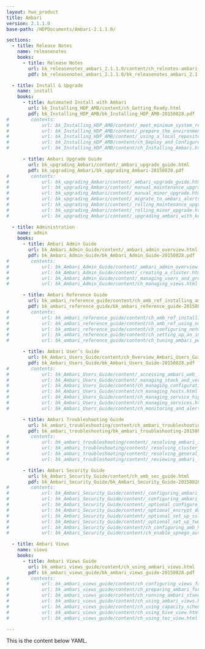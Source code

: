 ```yaml
---
layout: hwx_product
title: Ambari
version: 2.1.1.0
base-path: /HDPDocuments/Ambari-2.1.1.0/

sections:
  - title: Release Notes
    name: releasenotes
    books:
      - title: Release Notes
        url: bk_releasenotes_ambari_2.1.1.0/content/ch_relnotes-ambari-2.1.1.0.html
        pdf: bk_releasenotes_ambari_2.1.1.0/bk_releasenotes_ambari_2.1.1.0-20150828.pdf

  - title: Install & Upgrade
    name: install
    books:
      - title: Automated Install with Ambari
        url: bk_Installing_HDP_AMB/content/ch_Getting_Ready.html
        pdf: bk_Installing_HDP_AMB/bk_Installing_HDP_AMB-20150828.pdf
#        contents:
#            url: bk_Installing_HDP_AMB/content/_meet_minimum_system_requirements.html
#            url: bk_Installing_HDP_AMB/content/_prepare_the_environment.html
#            url: bk_Installing_HDP_AMB/content/_using_a_local_repository.html
#            url: bk_Installing_HDP_AMB/content/ch_Deploy_and_Configure_a_HDP_Cluster.html
#            url: bk_Installing_HDP_AMB/content/ch_Installing_Ambari.html

      - title: Ambari Upgrade Guide
        url: bk_upgrading_Ambari/content/_ambari_upgrade_guide.html
        pdf: bk_upgrading_Ambari/bk_upgrading_Ambari-20150828.pdf
#        contents:
#            url: bk_upgrading_Ambari/content/_ambari_upgrade_guide.html
#            url: bk_upgrading_Ambari/content/_manual_maintenance_upgrade.html
#            url: bk_upgrading_Ambari/content/_manual_minor_upgrade.html
#            url: bk_upgrading_Ambari/content/_migrate_to_ambari_alerts_and_metrics.html
#            url: bk_upgrading_Ambari/content/_rolling_maintenance_upgrade.html
#            url: bk_upgrading_Ambari/content/_rolling_minor_upgrade.html
#            url: bk_upgrading_Ambari/content/_upgrading_ambari_with_kerb_cluster.html

  - title: Administration
    name: admin
    books:
      - title: Ambari Admin Guide
        url: bk_Ambari_Admin_Guide/content/_ambari_admin_overview.html
        pdf: bk_Ambari_Admin_Guide/bk_Ambari_Admin_Guide-20150828.pdf
#        contents:
#            url: bk_Ambari_Admin_Guide/content/_ambari_admin_overview.html
#            url: bk_Ambari_Admin_Guide/content/_creating_a_cluster.html
#            url: bk_Ambari_Admin_Guide/content/_managing_users_and_groups.html
#            url: bk_Ambari_Admin_Guide/content/ch_managing_views.html

      - title: Ambari Reference Guide
        url: bk_ambari_reference_guide/content/ch_amb_ref_installing_ambari_agents_manually.html
        pdf: bk_ambari_reference_guide/bk_ambari_reference_guide-20150828.pdf
#        contents:
#            url: bk_ambari_reference_guide/content/ch_amb_ref_installing_ambari_agents_manually.html
#            url: bk_ambari_reference_guide/content/ch_amb_ref_using_non_default_databases.html
#            url: bk_ambari_reference_guide/content/ch_configuring_network_port_numbers.html
#            url: bk_ambari_reference_guide/content/ch_setting_up_an_internet_proxy_server_for_ambari.html
#            url: bk_ambari_reference_guide/content/ch_tuning_ambari_performance.html

      - title: Ambari User’s Guide
        url: bk_Ambari_Users_Guide/content/ch_Overview_Ambari_Users_Guide.html
        pdf: bk_Ambari_Users_Guide/bk_Ambari_Users_Guide-20150828.pdf
#        contents:
#            url: bk_Ambari_Users_Guide/content/_accessing_ambari_web_.html
#            url: bk_Ambari_Users_Guide/content/_managing_stack_and_versions.html
#            url: bk_Ambari_Users_Guide/content/ch_managing_configurations.html
#            url: bk_Ambari_Users_Guide/content/ch_managing_hosts.html
#            url: bk_Ambari_Users_Guide/content/ch_managing_service_high_availability.html
#            url: bk_Ambari_Users_Guide/content/ch_managing_services.html
#            url: bk_Ambari_Users_Guide/content/ch_monitoring_and_alerts.html

      - title: Ambari Troubleshooting Guide
        url: bk_ambari_troubleshooting/content/ch_ambari_troubleshooting.html
        pdf: bk_ambari_troubleshooting/bk_ambari_troubleshooting-20150828.pdf
#        contents:
#            url: bk_ambari_troubleshooting/content/_resolving_ambari_installer_problems.html
#            url: bk_ambari_troubleshooting/content/_resolving_cluster_deployment_problems.html
#            url: bk_ambari_troubleshooting/content/_resolving_general_problems.html
#            url: bk_ambari_troubleshooting/content/_reviewing_ambari_log_files.html

      - title: Ambari Security Guide
        url: bk_Ambari_Security_Guide/content/ch_amb_sec_guide.html
        pdf: bk_Ambari_Security_Guide/bk_Ambari_Security_Guide-20150828.pdf
#        contents:
#            url: bk_Ambari_Security_Guide/content/_configuring_ambari_for_ldap_or_active_directory_authentication.html
#            url: bk_Ambari_Security_Guide/content/_configuring_ambari_for_non-root.html
#            url: bk_Ambari_Security_Guide/content/_optional_configure_ciphers_and_protocols_for_ambari_server.html
#            url: bk_Ambari_Security_Guide/content/_optional_encrypt_database_and_ldap_passwords.html
#            url: bk_Ambari_Security_Guide/content/_optional_set_up_ssl_for_ambari.html
#            url: bk_Ambari_Security_Guide/content/_optional_set_up_two-way_ssl_between_ambari_server_and_ambari_agents.html
#            url: bk_Ambari_Security_Guide/content/ch_configuring_amb_hdp_for_kerberos.html
#            url: bk_Ambari_Security_Guide/content/ch_enable_spnego_auth_for_hadoop.html

  - title: Ambari Views
    name: views
    books:
      - title: Ambari Views Guide
        url: bk_ambari_views_guide/content/ch_using_ambari_views.html
        pdf: bk_ambari_views_guide/bk_ambari_views_guide-20150828.pdf
#        contents:
#            url: bk_ambari_views_guide/content/ch_configuring_views_for_kerberos.html
#            url: bk_ambari_views_guide/content/ch_preparing_ambari_for_views.html
#            url: bk_ambari_views_guide/content/ch_running_ambari_standalone.html
#            url: bk_ambari_views_guide/content/ch_using_ambari_views.html
#            url: bk_ambari_views_guide/content/ch_using_capacity_scheduler_view.html
#            url: bk_ambari_views_guide/content/ch_using_hive_view.html
#            url: bk_ambari_views_guide/content/ch_using_tez_view.html

---
```


This is the content below YAML.
